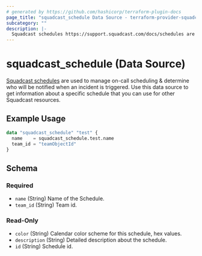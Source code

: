 ```yaml
---
# generated by https://github.com/hashicorp/terraform-plugin-docs
page_title: "squadcast_schedule Data Source - terraform-provider-squadcast"
subcategory: ""
description: |-
  Squadcast schedules https://support.squadcast.com/docs/schedules are used to manage on-call scheduling & determine who will be notified when an incident is triggered. Use this data source to get information about a specific schedule that you can use for other Squadcast resources.
---
```


# squadcast_schedule (Data Source)

[Squadcast schedules](https://support.squadcast.com/docs/schedules) are used to manage on-call scheduling & determine who will be notified when an incident is triggered. Use this data source to get information about a specific schedule that you can use for other Squadcast resources.

## Example Usage

```terraform
data "squadcast_schedule" "test" {
  name    = squadcast_schedule.test.name
  team_id = "teamObjectId"
}
```

<!-- schema generated by tfplugindocs -->
## Schema

### Required

- `name` (String) Name of the Schedule.
- `team_id` (String) Team id.

### Read-Only

- `color` (String) Calendar color scheme for this schedule, hex values.
- `description` (String) Detailed description about the schedule.
- `id` (String) Schedule id.


